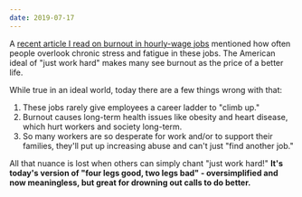 ```yaml
---
date: 2019-07-17
---
```


A [recent article I read on burnout in hourly-wage jobs](https://www.vox.com/the-highlight/2019/7/6/20681186/fast-food-worker-burnout) mentioned how often people overlook chronic stress and fatigue in these jobs. The American ideal of "just work hard" makes many see burnout as the price of a better life.

While true in an ideal world, today there are a few things wrong with that:

1. These jobs rarely give employees a career ladder to "climb up."
2. Burnout causes long-term health issues like obesity and heart disease, which hurt workers and society long-term.
3. So many workers are so desperate for work and/or to support their families, they'll put up increasing abuse and can't just "find another job."

All that nuance is lost when others can simply chant "just work hard!" **It's today's version of "four legs good, two legs bad" - oversimplified and now meaningless, but great for drowning out calls to do better.**
